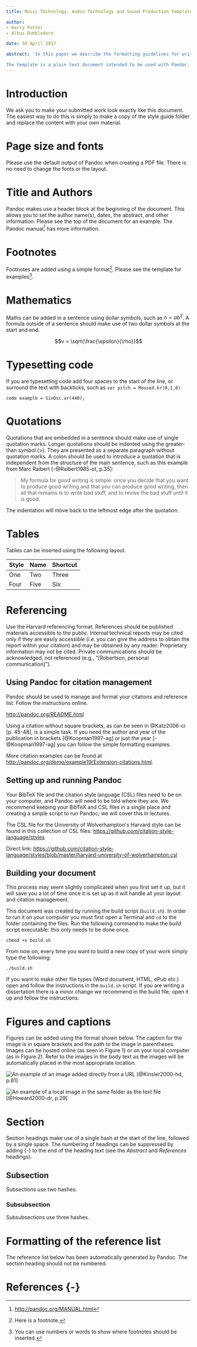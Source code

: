 ```yaml
---
title: Music Technology, Audio Technology and Sound Production template

author: 
- Harry Potter
- Albus Dumbledore

date: 30 April 2017

abstract: 'In this paper we describe the formatting guidelines for written work on the BA(Hons) Music Technology, BA(Hons) Sound Production and MSc Audio Technology courses at the University of Wolverhampton. 

The template is a plain text document intended to be used with Pandoc. The resulting file should be a PDF unless the assessment requires an alternative file format.'
---
```


# Introduction
We ask you to make your submitted work look exactly like this document. The easiest way to do this is simply to make a copy of the style guide folder and replace the content with your own material.



# Page size and fonts
Please use the default output of Pandoc when creating a PDF file. There is no need to change the fonts or the layout. 



# Title and Authors
Pandoc makes use a header block at the beginning of the document. This allows you to set the author name(s), dates, the abstract, and other information. Please see the top of the document for an example. The Pandoc manual[^manual] has more information.

[^manual]: <http://pandoc.org/MANUAL.html>



# Footnotes
Footnotes are added using a simple format[^1]. Please see the template for examples[^name].

[^1]: Here is a footnote.
[^name]: You can use numbers or words to show where footnotes should be inserted.



# Mathematics
Maths can be added in a sentence using dollar symbols, such as $n = ab^2$. A formula outside of a sentence should make use of two dollar symbols at the start and end.

$$v = \sqrt{\frac{\epsilon}{\rho}}$$



# Typesetting code
If you are typesetting code add four spaces to the start of the line, or surround the text with backticks, such as `var pitch = MouseX.kr(0,1,0)`.

    code example = SinOsc.ar(440);



# Quotations
Quotations that are embedded in a sentence should make use of single quotation marks. Longer quotations should be indented using the greater-than symbol (>). They are presented as a separate paragraph without quotation marks. A colon should be used to introduce a quotation that is independent from the structure of the main sentence, such as this example from Marc Raibert [-@Raibert1985-ot, p.35]:

> My formula for good writing is simple: once you decide that you want to produce good writing and that you can produce good writing, then all that remains is to write bad stuff, and to revise the bad stuff until it is good.

The indentation will move back to the leftmost edge after the quotation.



# Tables
Tables can be inserted using the following layout.

Style | Name | Shortcut
---|---|---
One | Two | Three
Four | Five | Six



# Referencing
Use the Harvard referencing format. References should be published materials accessible to the public. Internal technical reports may be cited only if they are easily accessible (i.e. you can give the address to obtain the report within your citation) and may be obtained by any reader. Proprietary information may not be cited. Private communications should be acknowledged, not referenced (e.g., "[Robertson, personal communication]").


## Using Pandoc for citation management
Pandoc should be used to manage and format your citations and reference list. Follow the instructions online.

<http://pandoc.org/README.html>

Using a citation without square brackets, as can be seen in @Katz2006-ci [p. 45-48], is a simple task. If you need the author and year of the publication in brackets [@Koopman1997-ag] or just the year [-@Koopman1997-ag] you can follow the simple formatting examples.

More citation examples can be found at <http://pandoc.org/demo/example19/Extension-citations.html>.


## Setting up and running Pandoc
Your BibTeX file and the citation style language (CSL) files need to be on your computer, and Pandoc will need to be told where they are. We recommend keeping your BibTeX and CSL files in a single place and creating a simple script to run Pandoc; we will cover this in lectures.

The CSL file for the University of Wolverhampton's Harvard style can be found in this collection of CSL files: <https://github.com/citation-style-language/styles>

Direct link: <https://github.com/citation-style-language/styles/blob/master/harvard-university-of-wolverhampton.csl>



## Building your document
This process may seem slightly complicated when you first set it up, but it will save you a lot of time once it is set up as it will handle all your layout and citation management.

This document was created by running the build script (`build.sh`). In order to run it on your computer you must first open a Terminal and `cd` to the folder containing the files. Run the following command to make the build script executable: this only needs to be done once.

    chmod +x build.sh

From now on, every time you want to build a new copy of your work simply type the following:

    ./build.sh

If you want to make other file types (Word document, HTML, ePub etc.) open and follow the instructions in the `build.sh` script. If you are writing a dissertation there is a minor change we recommend in the build file; open it up and follow the instructions.



# Figures and captions

Figures can be added using the format shown below. The caption for the image is in square brackets and the path to the image in parentheses. Images can be hosted online (as seen in Figure 1) or on your local computer (as in Figure 2). Refer to the images in the body text as the images will be automatically placed in the most appropriate location.
  
![An example of an image added directly from a URL [@Kinsler2000-hd, p.81]](http://www.enggpedia.com/images/stories/amp-mod.jpg)

![An example of a local image in the same folder as the text file [@Howard2000-dr, p.29]](3d-domains.png)



# Section
Section headings make use of a single hash at the start of the line, followed by a single space. The numbering of headings can be suppressed by adding {-} to the end of the heading text (see the *Abstract* and *References* headings).

## Subsection
Subsections use two hashes.

### Subsubsection
Subsubsections use three hashes.



# Formatting of the reference list
The reference list below has been automatically generated by Pandoc. The section  heading should not be numbered.


# References {-}
